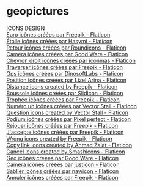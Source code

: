 # geopictures

ICONS DESIGN  
<a href="https://www.flaticon.com/fr/icones-gratuites/euro" title="euro icônes">Euro icônes créées par Freepik - Flaticon</a>  
<a href="https://www.flaticon.com/fr/icones-gratuites/etoile" title="étoile icônes">Étoile icônes créées par Hasymi - Flaticon</a>  
<a href="https://www.flaticon.com/fr/icones-gratuites/retour" title="retour icônes">Retour icônes créées par Roundicons - Flaticon</a>  
<a href="https://www.flaticon.com/fr/icones-gratuites/camera" title="caméra icônes">Caméra icônes créées par Good Ware - Flaticon</a>  
<a href="https://www.flaticon.com/fr/icones-gratuites/chevron-droit" title="chevron droit icônes">Chevron droit icônes créées par iconmas - Flaticon</a>  
<a href="https://www.flaticon.com/fr/icones-gratuites/traverser" title="traverser icônes">Traverser icônes créées par Freepik - Flaticon</a>  
<a href="https://www.flaticon.com/fr/icones-gratuites/gps" title="gps icônes">Gps icônes créées par DinosoftLabs - Flaticon</a>  
<a href="https://www.flaticon.com/fr/icones-gratuites/position" title="position icônes">Position icônes créées par Lizel Arina - Flaticon</a>  
<a href="https://www.flaticon.com/free-icons/distance" title="distance icons">Distance icons created by Freepik - Flaticon</a>  
<a href="https://www.flaticon.com/fr/icones-gratuites/boussole" title="boussole icônes">Boussole icônes créées par Slidicon - Flaticon</a>  
<a href="https://www.flaticon.com/fr/icones-gratuites/trophee" title="trophée icônes">Trophée icônes créées par Freepik - Flaticon</a>  
<a href="https://www.flaticon.com/fr/icones-gratuites/numero-un" title="numéro un icônes">Numéro un icônes créées par Vector Stall - Flaticon</a>  
<a href="https://www.flaticon.com/free-icons/question" title="question icons">Question icons created by Vector Stall - Flaticon</a>  
<a href="https://www.flaticon.com/fr/icones-gratuites/podium" title="podium icônes">Podium icônes créées par Pixel perfect - Flaticon</a>  
<a href="https://www.flaticon.com/fr/icones-gratuites/rejouer" title="rejouer icônes">Rejouer icônes créées par Freepik - Flaticon</a>  
<a href="https://www.flaticon.com/fr/icones-gratuites/jaccepte" title="j'accepte icônes">J'accepte icônes créées par Freepik - Flaticon</a>  
<a href="https://www.flaticon.com/free-icons/wrong" title="wrong icons">Wrong icons created by Freepik - Flaticon</a>  
<a href="https://www.flaticon.com/free-icons/copy-link" title="copy link icons">Copy link icons created by Ahmad Zalat - Flaticon</a>  
<a href="https://www.flaticon.com/free-icons/cancel" title="cancel icons">Cancel icons created by Smashicons - Flaticon</a>  
<a href="https://www.flaticon.com/fr/icones-gratuites/geo" title="geo icônes">Geo icônes créées par Good Ware - Flaticon</a>  
<a href="https://www.flaticon.com/fr/icones-gratuites/camera" title="caméra icônes">Caméra icônes créées par justicon - Flaticon</a>  
<a href="https://www.flaticon.com/fr/icones-gratuites/sablier" title="sablier icônes">Sablier icônes créées par nawicon - Flaticon</a>  
<a href="https://www.flaticon.com/fr/icones-gratuites/annuler" title="annuler icônes">Annuler icônes créées par Freepik - Flaticon</a>  
